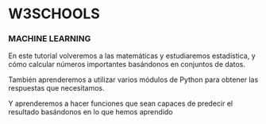 # W3SCHOOLS


### MACHINE LEARNING

En este tutorial volveremos a las matemáticas y estudiaremos estadística, y cómo calcular números importantes basándonos en conjuntos de datos.

También aprenderemos a utilizar varios módulos de Python para obtener las respuestas que necesitamos.

Y aprenderemos a hacer funciones que sean capaces de predecir el resultado basándonos en lo que hemos aprendido

